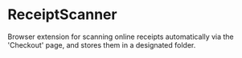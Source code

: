 # ReceiptScanner
Browser extension for scanning online receipts automatically via the 'Checkout' page, and stores them in a designated folder.
